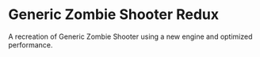 # Generic Zombie Shooter Redux
A recreation of Generic Zombie Shooter using a new engine and optimized performance.
